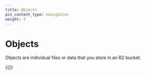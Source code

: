 ```yaml
---
title: Objects
pcx_content_type: navigation
weight: 5
---
```


# Objects

Objects are individual files or data that you store in an R2 bucket.

{{<directory-listing>}}